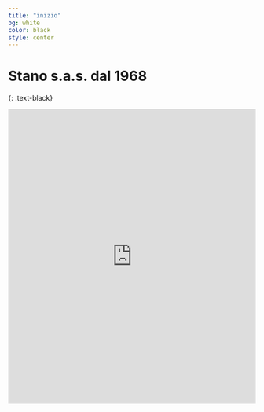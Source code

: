 ```yaml
---
title: "inizio"
bg: white
color: black
style: center
---
```


# **Stano s.a.s. dal 1968**
{: .text-black}
<iframe style="width: 100%; height: 600px;" src="https://e.issuu.com/embed.html#31910249/{{ site.data.volantino_iframe.code }}" width="300" height="150" frameborder="0" allowfullscreen="allowfullscreen"></iframe>
